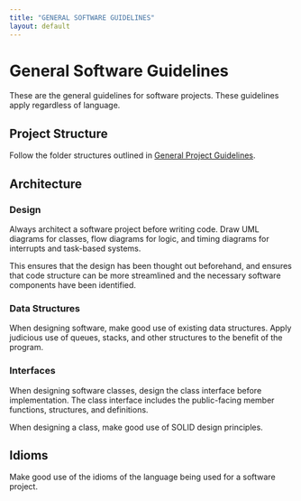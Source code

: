```yaml
---
title: "GENERAL SOFTWARE GUIDELINES"
layout: default
---
```


# General Software Guidelines

These are the general guidelines for software projects. These guidelines apply regardless of language.

## Project Structure

Follow the folder structures outlined in [General Project Guidelines](/project-guidelines/general.md).

## Architecture

### Design

Always architect a software project before writing code. Draw UML diagrams for classes, flow diagrams for logic, and timing diagrams for interrupts and task-based systems.

This ensures that the design has been thought out beforehand, and ensures that code structure can be more streamlined and the necessary software components have been identified.

### Data Structures

When designing software, make good use of existing data structures. Apply judicious use of queues, stacks, and other structures to the benefit of the program.

### Interfaces

When designing software classes, design the class interface before implementation. The class interface includes the public-facing member functions, structures, and definitions.

When designing a class, make good use of SOLID design principles.

## Idioms

Make good use of the idioms of the language being used for a software project.
